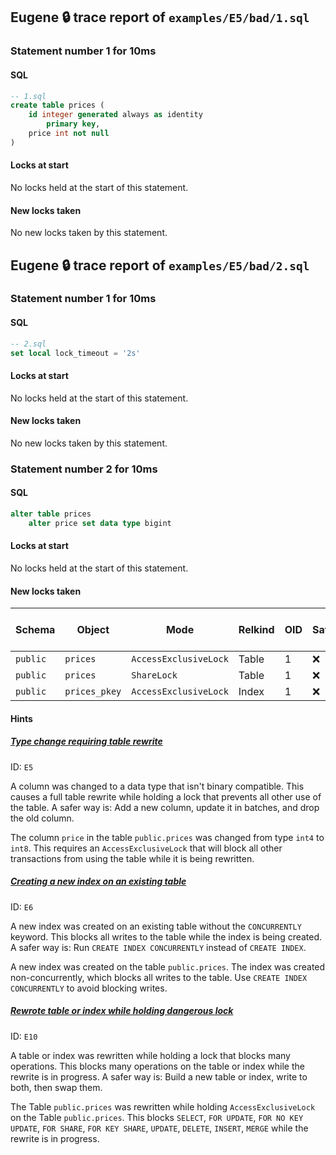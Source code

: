 ## Eugene 🔒 trace report of `examples/E5/bad/1.sql`



### Statement number 1 for 10ms

#### SQL

```sql
-- 1.sql
create table prices (
    id integer generated always as identity
        primary key,
    price int not null
)
```

#### Locks at start

No locks held at the start of this statement.

#### New locks taken

No new locks taken by this statement.



## Eugene 🔒 trace report of `examples/E5/bad/2.sql`



### Statement number 1 for 10ms

#### SQL

```sql
-- 2.sql
set local lock_timeout = '2s'
```

#### Locks at start

No locks held at the start of this statement.

#### New locks taken

No new locks taken by this statement.



### Statement number 2 for 10ms

#### SQL

```sql
alter table prices
    alter price set data type bigint
```

#### Locks at start

No locks held at the start of this statement.

#### New locks taken

| Schema | Object | Mode | Relkind | OID | Safe | Duration held (ms) |
|--------|--------|------|---------|-----|------|--------------------|
| `public` | `prices` | `AccessExclusiveLock` | Table | 1 | ❌ | 10 |
| `public` | `prices` | `ShareLock` | Table | 1 | ❌ | 10 |
| `public` | `prices_pkey` | `AccessExclusiveLock` | Index | 1 | ❌ | 10 |

#### Hints

##### [Type change requiring table rewrite](https://kaveland.no/eugene/hints/E5/)
ID: `E5`

A column was changed to a data type that isn't binary compatible. This causes a full table rewrite while holding a lock that prevents all other use of the table. A safer way is: Add a new column, update it in batches, and drop the old column.

The column `price` in the table `public.prices` was changed from type `int4` to `int8`. This requires an `AccessExclusiveLock` that will block all other transactions from using the table while it is being rewritten.
##### [Creating a new index on an existing table](https://kaveland.no/eugene/hints/E6/)
ID: `E6`

A new index was created on an existing table without the `CONCURRENTLY` keyword. This blocks all writes to the table while the index is being created. A safer way is: Run `CREATE INDEX CONCURRENTLY` instead of `CREATE INDEX`.

A new index was created on the table `public.prices`. The index was created non-concurrently, which blocks all writes to the table. Use `CREATE INDEX CONCURRENTLY` to avoid blocking writes.
##### [Rewrote table or index while holding dangerous lock](https://kaveland.no/eugene/hints/E10/)
ID: `E10`

A table or index was rewritten while holding a lock that blocks many operations. This blocks many operations on the table or index while the rewrite is in progress. A safer way is: Build a new table or index, write to both, then swap them.

The Table `public.prices` was rewritten while holding `AccessExclusiveLock` on the Table `public.prices`. This blocks `SELECT`, `FOR UPDATE`, `FOR NO KEY UPDATE`, `FOR SHARE`, `FOR KEY SHARE`, `UPDATE`, `DELETE`, `INSERT`, `MERGE` while the rewrite is in progress.

